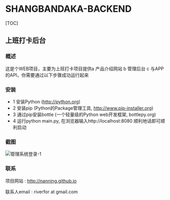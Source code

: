 SHANGBANDAKA-BACKEND
====================

[TOC]

## 上班打卡后台


### 概述

这是个WEB项目，主要为上班打卡项目提供a 产品介绍网站 b 管理后台 c 与APP的API，你需要通过以下步骤成功运行起来

### 安装

* 1 安装Python (http://python.org)
* 2 安装pip (Python的Package管理工具, http://www.pip-installer.org)
* 3 通过pip安装bottle (一个轻量级的Python web开发框架, bottlepy.org)
* 4 运行python main.py, 在浏览器输入http://localhost:8080 顺利地话即可顺利启动


### 截图
![管理系统登录-1](http://raw.githubusercontent.com/NANNING/SHANGBANDAKA-BACKEND/master/assets/screenshots/manager-login.png "管理系统登录")

### 联系
项目网站 : http://nanning.github.io

联系人email : riverfor at gmail.com
